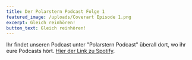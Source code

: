 ```yaml
---
title: Der Polarstern Podcast Folge 1
featured_image: /uploads/Coverart Episode 1.png
excerpt: Gleich reinhören!
button_text: Gleich reinhören!
---
```

Ihr findet unseren Podcast unter "Polarstern Podcast" überall dort, wo ihr eure Podcasts hört. [Hier der Link zu Spotify](https://open.spotify.com/show/4BTrmgyQevTZOwpqktJfCh?si=lyWcHFaSS8Se1OptN09XJA).
